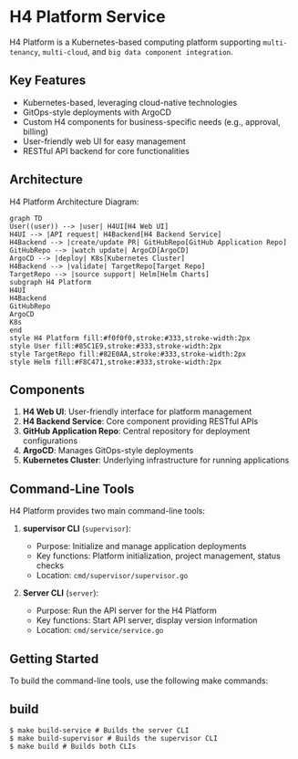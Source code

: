 # H4 Platform Service

H4 Platform is a Kubernetes-based computing platform supporting `multi-tenancy`, `multi-cloud`, and `big data component integration`.

## Key Features

- Kubernetes-based, leveraging cloud-native technologies
- GitOps-style deployments with ArgoCD
- Custom H4 components for business-specific needs (e.g., approval, billing)
- User-friendly web UI for easy management
- RESTful API backend for core functionalities

## Architecture

H4 Platform Architecture Diagram:

```mermaid
graph TD
User((user)) --> |user| H4UI[H4 Web UI]
H4UI --> |API request| H4Backend[H4 Backend Service]
H4Backend --> |create/update PR| GitHubRepo[GitHub Application Repo]
GitHubRepo --> |watch update| ArgoCD[ArgoCD]
ArgoCD --> |deploy| K8s[Kubernetes Cluster]
H4Backend --> |validate| TargetRepo[Target Repo]
TargetRepo --> |source support| Helm[Helm Charts]
subgraph H4 Platform
H4UI
H4Backend
GitHubRepo
ArgoCD
K8s
end
style H4 Platform fill:#f0f0f0,stroke:#333,stroke-width:2px
style User fill:#85C1E9,stroke:#333,stroke-width:2px
style TargetRepo fill:#82E0AA,stroke:#333,stroke-width:2px
style Helm fill:#F8C471,stroke:#333,stroke-width:2px
```


## Components

1. **H4 Web UI**: User-friendly interface for platform management
2. **H4 Backend Service**: Core component providing RESTful APIs
3. **GitHub Application Repo**: Central repository for deployment configurations
4. **ArgoCD**: Manages GitOps-style deployments
5. **Kubernetes Cluster**: Underlying infrastructure for running applications

## Command-Line Tools

H4 Platform provides two main command-line tools:

1. **supervisor CLI** (`supervisor`):
   - Purpose: Initialize and manage application deployments
   - Key functions: Platform initialization, project management, status checks
   - Location: `cmd/supervisor/supervisor.go`

2. **Server CLI** (`server`):
   - Purpose: Run the API server for the H4 Platform
   - Key functions: Start API server, display version information
   - Location: `cmd/service/service.go`

## Getting Started

To build the command-line tools, use the following make commands:

## build

```shell
$ make build-service # Builds the server CLI
$ make build-supervisor # Builds the supervisor CLI
$ make build # Builds both CLIs
```